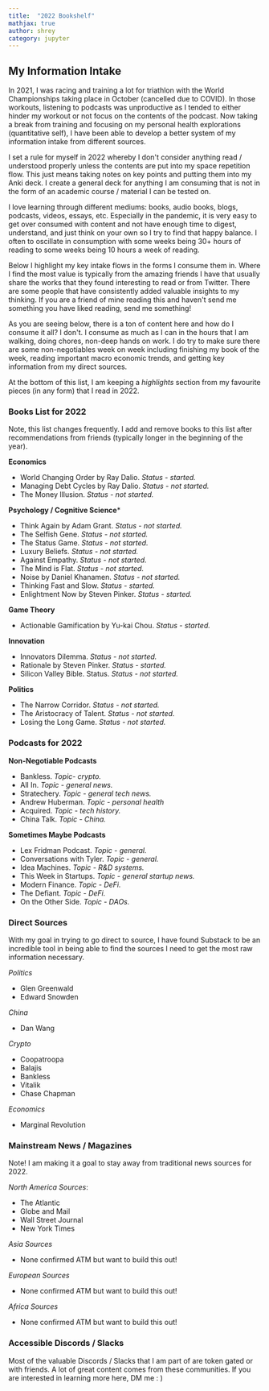 ```yaml
---
title:  "2022 Bookshelf"
mathjax: true
author: shrey
category: jupyter
---
```


## My Information Intake

In 2021, I was racing and training a lot for triathlon with the World Championships taking place in October (cancelled due to COVID). In those workouts, listening to podcasts was unproductive as I tended to either hinder my workout or not focus on the contents of the podcast. Now taking a break from training and focusing on my personal health explorations (quantitative self), I have been able to develop a better system of my information intake from different sources.

I set a rule for myself in 2022 whereby I don't consider anything read / understood properly unless the contents are put into my space repetition flow. This just means taking notes on key points and putting them into my Anki deck. I create a general deck for anything I am consuming that is not in the form of an academic course / material I can be tested on.

I love learning through different mediums: books, audio books, blogs, podcasts, videos, essays, etc. Especially in the pandemic, it is very easy to get over consumed with content and not have enough time to digest, understand, and just think on your own so I try to find that happy balance. I often to oscillate in consumption with some weeks being 30+ hours of reading to some weeks being 10 hours a week of reading.

Below I highlight my key intake flows in the forms I consume them in. Where I find the most value is typically from the amazing friends I have that usually share the works that they found interesting to read or from Twitter. There are some people that have consistently added valuable insights to my thinking. If you are a friend of mine reading this and haven't send me something you have liked reading, send me something!

As you are seeing below, there is a ton of content here and how do I consume it all? I don't. I consume as much as I can in the hours that I am walking, doing chores, non-deep hands on work. I do try to make sure there are some non-negotiables week on week including finishing my book of the week, reading important macro economic trends, and getting key information from my direct sources.

At the bottom of this list, I am keeping a *highlights* section from my favourite pieces (in any form) that I read in 2022.

### Books List for 2022

Note, this list changes frequently. I add and remove books to this list after recommendations from friends (typically longer in the beginning of the year).

**Economics**

- World Changing Order by Ray Dalio. *Status - started.*
- Managing Debt Cycles by Ray Dalio. *Status - not started.*
- The Money Illusion. *Status - not started.*

**Psychology / Cognitive Science***

- Think Again by Adam Grant. *Status - not started.*
- The Selfish Gene. *Status - not started.*
- The Status Game. *Status - not started.*
- Luxury Beliefs. *Status - not started.*
- Against Empathy. *Status - not started.*
- The Mind is Flat. *Status - not started.*
- Noise by Daniel Khanamen. *Status - not started.*
- Thinking Fast and Slow. *Status - started.*
- Enlightment Now by Steven Pinker. *Status - started.*

**Game Theory**

- Actionable Gamification by Yu-kai Chou. *Status - started.*

**Innovation**

- Innovators Dilemma. *Status - not started.*
- Rationale by Steven Pinker. *Status - started.*
- Silicon Valley Bible. Status. *Status - not started.*

**Politics**

- The Narrow Corridor. *Status - not started.*
- The Aristocracy of Talent. *Status - not started.*
- Losing the Long Game. *Status - not started.*

### Podcasts for 2022

**Non-Negotiable Podcasts**

- Bankless. *Topic- crypto.*
- All In. *Topic - general news.*
- Stratechery. *Topic - general tech news.*
- Andrew Huberman. *Topic - personal health*
- Acquired. *Topic - tech history.*
- China Talk. *Topic - China.*

**Sometimes Maybe Podcasts**

- Lex Fridman Podcast. *Topic - general.*
- Conversations with Tyler. *Topic - general.*
- Idea Machines. *Topic - R&D systems.*
- This Week in Startups. *Topic - general startup news.*
- Modern Finance. *Topic - DeFi.*
- The Defiant. *Topic - DeFi.*
- On the Other Side. *Topic - DAOs.*

### Direct Sources

With my goal in trying to go direct to source, I have found Substack to be an incredible tool in being able to find the sources I need to get the most raw information necessary.

*Politics*
- Glen Greenwald
- Edward Snowden

*China*
- Dan Wang

*Crypto*
- Coopatroopa
- Balajis
- Bankless
- Vitalik
- Chase Chapman

*Economics*
- Marginal Revolution  


### Mainstream News / Magazines

Note! I am making it a goal to stay away from traditional news sources for 2022.

*North America Sources*:
- The Atlantic
- Globe and Mail
- Wall Street Journal
- New York Times

*Asia Sources*
- None confirmed ATM but want to build this out!

*European Sources*
- None confirmed ATM but want to build this out!

*Africa Sources*
- None confirmed ATM but want to build this out!

### Accessible Discords / Slacks

Most of the valuable Discords / Slacks that I am part of are token gated or with friends. A lot of great content comes from these communities. If you are interested in learning more here, DM me : )